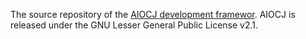 The source repository of the [AIOCJ development framewor](http://www.cs.unibo.it/projects/jolie/aiocj.html).
AIOCJ is released under the GNU Lesser General Public License v2.1.

